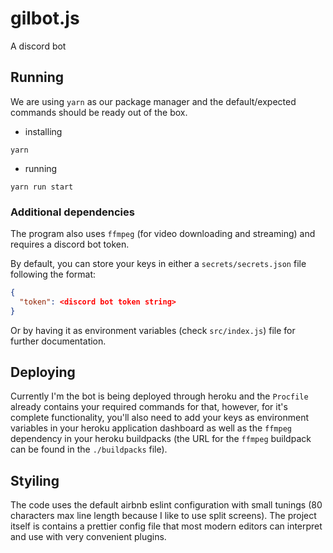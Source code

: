 # gilbot.js

A discord bot

## Running

We are using `yarn` as our package manager and the default/expected commands
should be ready out of the box.

- installing

```shell script
yarn
```

- running

```shell script
yarn run start
```

### Additional dependencies

The program also uses `ffmpeg` (for video downloading and streaming) and
requires a
discord bot token.

By default, you can store your keys in either a `secrets/secrets.json` file
following the format:

```json
{
  "token": <discord bot token string>
}
```

Or by having it as environment variables (check `src/index.js`) file for
further documentation.

## Deploying

Currently I'm the bot is being deployed through heroku and the `Procfile`
already contains your required commands for that, however, for it's
complete functionality, you'll also need to add your keys as environment
variables in your heroku application dashboard as well as the `ffmpeg`
dependency in your heroku buildpacks (the URL for the `ffmpeg` buildpack
can be found in the `./buildpacks` file).

## Styiling

The code uses the default airbnb eslint configuration with small tunings
(80 characters max line length because I like to use split screens). The
project itself is contains a prettier config file that most modern editors
can interpret and use with very convenient plugins.
